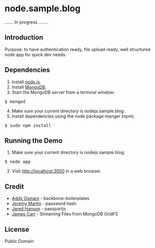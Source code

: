 node.sample.blog
================

....... In progress ........

## Introduction

Purpose: to have authentication ready, file upload ready, well structured node app for quick dev needs.

## Dependencies

1. Install [node.js](http://nodejs.org/#download).
2. Install [MongoDB](http://www.mongodb.org/downloads).
3. Start the MongoDB server from a terminal window:
<pre>
$ mongod
</pre>
4. Make sure your current directory is nodejs.sample.blog .
5. Install dependencies using the node package manger (npm).
<pre>
$ sudo npm install
</pre>

## Running the Demo

1. Make sure your current directory is nodejs.sample.blog:
<pre>
$ node app
</pre>
2. Visit [http://localhost:3000](http://localhost:3000) in a web browser.

## Credit

- [Addy Osmani](http://addyosmani.com/) - backbone-boilerplates
- [Jeremy Martin](http://devsmash.com/) - password hash
- [Jared Hanson](https://github.com/jaredhanson) - passportjs
- [James Carr](http://blog.james-carr.org/) - Streaming Files from MongoDB GridFS

## License

Public Domain